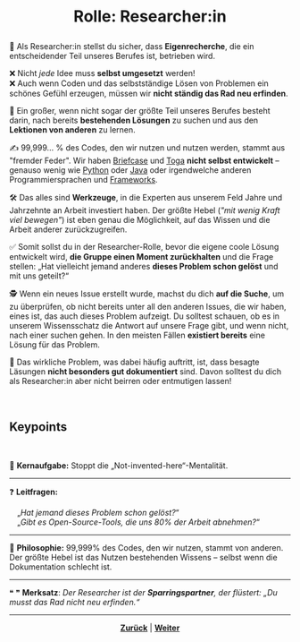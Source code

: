 # <p align="center">Rolle: Researcher:in</P>

📖 Als Researcher:in stellst du sicher, dass **Eigenrecherche**, die ein entscheidender Teil unseres Berufes ist, betrieben wird. 

❌ Nicht _jede_ Idee muss **selbst umgesetzt** werden! <br>
❌ Auch wenn Coden und das selbstständige Lösen von Problemen ein schönes Gefühl erzeugen, müssen wir **nicht ständig das Rad neu erfinden**. 

🔎 Ein großer, wenn nicht sogar der größte Teil unseres Berufes besteht darin, nach bereits **bestehenden Lösungen** zu suchen und aus den **Lektionen von anderen** zu lernen.

✍️ 99,999… % des Codes, den wir nutzen und nutzen werden, stammt aus "fremder Feder". Wir haben [Briefcase](/docs/06-entwicklung/06-frameworks/02-briefcase_und_toga/01-briefcase/README.md) und [Toga](/docs/06-entwicklung/06-frameworks/02-briefcase_und_toga/02-toga/README.md) **nicht selbst entwickelt** – genauso wenig wie [Python](/docs/06-entwicklung/04-python/README.md) oder [Java](/docs/06-entwicklung/05-java/README.md) oder irgendwelche anderen Programmiersprachen und [Frameworks](/docs/06-entwicklung/06-frameworks/README.md). 

🛠️ Das alles sind **Werkzeuge**, in die Experten aus unserem Feld Jahre und Jahrzehnte an Arbeit investiert haben. Der größte Hebel (_"mit wenig Kraft viel bewegen"_) ist eben genau die Möglichkeit, auf das Wissen und die Arbeit anderer zurückzugreifen.

✅️ Somit sollst du in der Researcher-Rolle, bevor die eigene coole Lösung entwickelt wird, **die Gruppe einen Moment zurückhalten** und die Frage stellen: „Hat vielleicht jemand anderes **dieses Problem schon gelöst** und mit uns geteilt?“

🕵 Wenn ein neues Issue erstellt wurde, machst du dich **auf die Suche**, um zu überprüfen, ob nicht bereits unter all den anderen Issues, die wir haben, eines ist, das auch dieses Problem aufzeigt. Du solltest schauen, ob es in unserem Wissensschatz die Antwort auf unsere Frage gibt, und wenn nicht, nach einer suchen gehen. In den meisten Fällen **existiert bereits** eine Lösung für das Problem. 

📄 Das wirkliche Problem, was dabei häufig auftritt, ist, dass besagte Läsungen **nicht besonders gut dokumentiert** sind. Davon solltest du dich als Researcher:in aber nicht beirren oder entmutigen lassen!

<br>

## Keypoints
<br>

🎯 **Kernaufgabe:** Stoppt die „Not-invented-here“-Mentalität.

---

❓ **Leitfragen:**

&emsp;„_Hat jemand dieses Problem schon gelöst?_“ <br>
&emsp;„_Gibt es Open-Source-Tools, die uns 80% der Arbeit abnehmen?_“

---

💭 **Philosophie:** 99,999% des Codes, den wir nutzen, stammt von anderen. Der größte Hebel ist das Nutzen bestehenden Wissens – selbst wenn die Dokumentation schlecht ist.

---

❝ ❞ **Merksatz**: _Der Researcher ist der **Sparringspartner**, der flüstert: „Du musst das Rad nicht neu erfinden.“_

---

<p align="center"><a href="/docs/02-arbeiten_bei_nadoo/01-rollen_und_aufgaben/01-dokumentar/README.md"><strong>Zurück</strong></a> | <a href="/docs/02-arbeiten_bei_nadoo/01-rollen_und_aufgaben/03-entwickler/README.md"><strong>Weiter</strong></a></p>